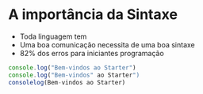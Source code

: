 # A importância da Sintaxe

* Toda linguagem tem 
* Uma boa comunicação necessita de uma boa sintaxe
* 82% dos erros para iniciantes programação

```js
console.log("Bem-vindos ao Starter")
console.log("Bem-vindos" ao Starter")
consolelog(Bem-vindos ao Starter)
```